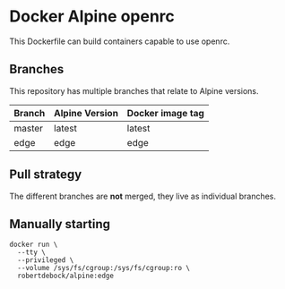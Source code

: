Docker Alpine openrc
====================

This Dockerfile can build containers capable to use openrc.

Branches
--------

This repository has multiple branches that relate to Alpine versions.

|Branch |Alpine Version|Docker image tag|
|-------|--------------|----------------|
|master |latest        |latest          |
|edge   |edge          |edge            |

Pull strategy
-------------

The different branches are **not** merged, they live as individual branches.

Manually starting
-----------------

```
docker run \
  --tty \
  --privileged \
  --volume /sys/fs/cgroup:/sys/fs/cgroup:ro \
  robertdebock/alpine:edge
```
